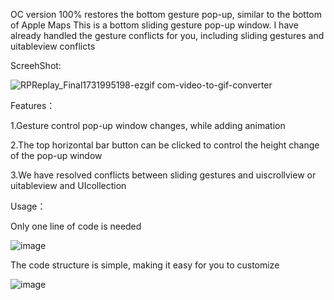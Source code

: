 
OC version 100% restores the bottom gesture pop-up, similar to the bottom of Apple Maps
This is a bottom sliding gesture pop-up window. I have already handled the gesture conflicts for you, including sliding gestures and uitableview conflicts

ScreehShot:

![RPReplay_Final1731995198-ezgif com-video-to-gif-converter](https://github.com/user-attachments/assets/ac002f88-77fd-4cf9-aab0-38c25e45d988)


Features：

1.Gesture control pop-up window changes, while adding animation

2.The top horizontal bar button can be clicked to control the height change of the pop-up window

3.We have resolved conflicts between sliding gestures and uiscrollview or uitableview and UIcollection

Usage：

Only one line of code is needed

![image](https://github.com/user-attachments/assets/210a45b9-559b-4ef4-b7b9-6f0edb8f5f4c)



The code structure is simple, making it easy for you to customize

![image](https://github.com/user-attachments/assets/6782aaa0-7549-40b8-9a27-38d6f93eb380)






